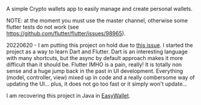 A simple Crypto wallets app to easily manage and create personal wallets.

NOTE: at the moment you must use the master channel, otherwise some flutter tests do not work (see https://github.com/flutter/flutter/issues/98965).

20220620 - I am putting this project on hold due to [this issue](https://stackoverflow.com/questions/72677536/flutter-update-the-ui-with-value-from-an-async-function). I started the project as a way to learn Dart and Flutter. Dart is an interesting language with many shortcuts, but the async by default approach makes it more difficult than it should be. Flutter IMHO is a pain, really! It is totally non sense and a huge jump back in the past in UI development. Everything (model, controller, view) mixed up in code and a really combersome way of updating the UI... plus, it does not go too fast or it simply won't update...

I am recovering this project in Java in [EasyWallet](https://github.com/stefanofornari/EasyWallet).
